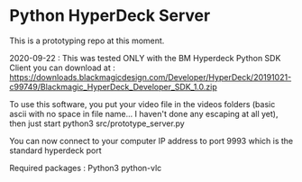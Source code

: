 # Python HyperDeck Server

This is a prototyping repo at this moment.

2020-09-22 : This was tested ONLY with the BM Hyperdeck Python SDK Client you can download at : https://downloads.blackmagicdesign.com/Developer/HyperDeck/20191021-c99749/Blackmagic_HyperDeck_Developer_SDK_1.0.zip

To use this software, you put your video file in the videos folders (basic ascii with no space in file name... I haven't done any escaping at all yet), then just start python3 src/prototype_server.py 

You can now connect to your computer IP address to port 9993 which is the standard hyperdeck port

Required packages :
Python3
python-vlc
